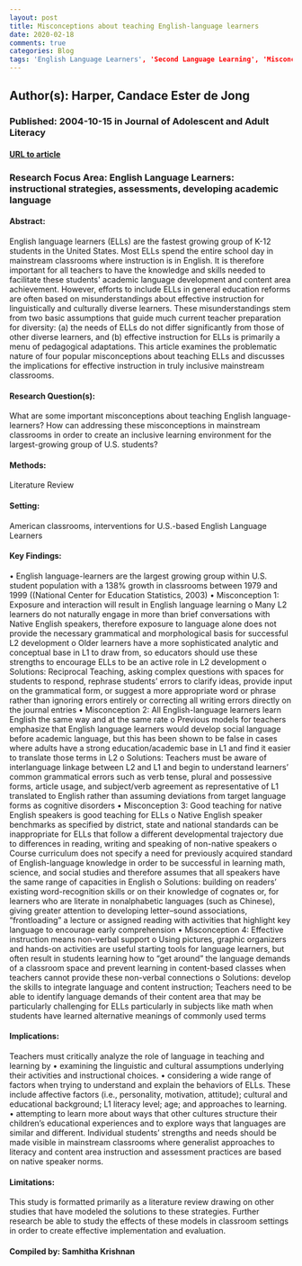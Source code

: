 ```yaml
---
layout: post
title: Misconceptions about teaching English-language learners
date: 2020-02-18
comments: true
categories: Blog
tags: 'English Language Learners', 'Second Language Learning', 'Misconceptions', 'Learning Processes', 'Teaching Methods', 'Knowledge Base for Teaching', 'Academic Discourse', 'English (Second Language)', 'Academic Achievement', 'Student Needs'
---
```


## Author(s): Harper, Candace Ester de Jong

### Published: 2004-10-15 in Journal of Adolescent and Adult Literacy

#### [URL to article](http://www.schtools.com/membersnew/documents/MSSAA/14-15LLP-SEI_Harper_and_de_Jong_Misconceptions_about_Teaching_ELLs-1(1).pdf)

### Research Focus Area: English Language Learners: instructional strategies, assessments, developing academic language

#### Abstract:
English language learners (ELLs) are the fastest growing group of K-12 students in the United States. Most ELLs spend the entire school day in mainstream classrooms where instruction is in English. It is therefore important for all teachers to have the knowledge and skills needed to facilitate these students' academic language development and content area achievement. However, efforts to include ELLs in general education reforms are often based on misunderstandings about effective instruction for linguistically and culturally diverse learners. These misunderstandings stem from two basic assumptions that guide much current teacher preparation for diversity: (a) the needs of ELLs do not differ significantly from those of other diverse learners, and (b) effective instruction for ELLs is primarily a menu of pedagogical adaptations. This article examines the problematic nature of four popular misconceptions about teaching ELLs and discusses the implications for effective instruction in truly inclusive mainstream classrooms.


#### Research Question(s):
What are some important misconceptions about teaching English language-learners? How can addressing these misconceptions in mainstream classrooms in order to create an inclusive learning environment for the largest-growing group of U.S. students?


#### Methods:
Literature Review


#### Setting:
American classrooms, interventions for U.S.-based English Language Learners


#### Key Findings:
• English language-learners are the largest growing group within U.S. student population with a 138% growth in classrooms between 1979 and 1999 ((National Center for Education Statistics, 2003) • Misconception 1: Exposure and interaction will result in English language learning o Many L2 learners do not naturally engage in more than brief conversations with Native English speakers, therefore exposure to language alone does not provide the necessary grammatical and morphological basis for successful L2 development o Older learners have a more sophisticated analytic and conceptual base in L1 to draw from, so educators should use these strengths to encourage ELLs to be an active role in L2 development o Solutions: Reciprocal Teaching, asking complex questions with spaces for students to respond, rephrase students’ errors to clarify ideas, provide input on the grammatical form, or suggest a more appropriate word or phrase rather than ignoring errors entirely or correcting all writing errors directly on the journal entries • Misconception 2: All English-language learners learn English the same way and at the same rate o Previous models for teachers emphasize that English language learners would develop social language before academic language, but this has been shown to be false in cases where adults have a strong education/academic base in L1 and find it easier to translate those terms in L2  o Solutions: Teachers must be aware of interlanguage linkage between L2 and L1 and begin to understand learners’ common grammatical errors such as verb tense, plural and possessive forms, article usage, and subject/verb agreement as representative of L1 translated to English rather than assuming deviations from target language forms as cognitive disorders • Misconception 3: Good teaching for native English speakers is good teaching for ELLs o Native English speaker benchmarks as specified by district, state and national standards can be inappropriate for ELLs that follow a different developmental trajectory due to differences in reading, writing and speaking of non-native speakers o Course curriculum does not specify a need for previously acquired standard of English-language knowledge in order to be successful in learning math, science, and social studies and therefore assumes that all speakers have the same range of capacities in English o Solutions: building on readers’ existing word-recognition skills or on their knowledge of cognates or, for learners who are literate in nonalphabetic languages (such as Chinese), giving greater attention to developing letter–sound associations, “frontloading” a lecture or assigned reading with activities that highlight key language to encourage early comprehension • Misconception 4: Effective instruction means non-verbal support o Using pictures, graphic organizers and hands-on activities are useful starting tools for language learners, but often result in students learning how to “get around” the language demands of a classroom space and prevent learning in content-based classes when teachers cannot provide these non-verbal connections o Solutions: develop the skills to integrate language and content instruction; Teachers need to be able to identify language demands of their content area that may be particularly challenging for ELLs particularly in subjects like math when students have learned alternative meanings of commonly used terms 


#### Implications:
Teachers must critically analyze the role of language in teaching and learning by  •        examining the linguistic and cultural assumptions underlying their activities and instructional choices.  •        considering a wide range of factors when trying to understand and explain the behaviors of ELLs. These include affective factors (i.e., personality, motivation, attitude); cultural and educational background; L1 literacy level; age; and approaches to learning.  •        attempting to learn more about ways that other cultures structure their children’s educational experiences and to explore ways that languages are similar and different. Individual students’ strengths and needs should be made visible in mainstream classrooms where generalist approaches to literacy and content area instruction and assessment practices are based on native speaker norms. 


#### Limitations:
This study is formatted primarily as a literature review drawing on other studies that have modeled the solutions to these strategies. Further research be able to study the effects of these models in classroom settings in order to create effective implementation and evaluation. 


#### Compiled by: Samhitha Krishnan

